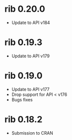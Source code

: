 # rib 0.20.0

* Update to API v184

# rib 0.19.3

* Update to API v179

# rib 0.19.0

* Update to API v177
* Drop support for API < v176
* Bugs fixes

# rib 0.18.2

* Submission to CRAN
